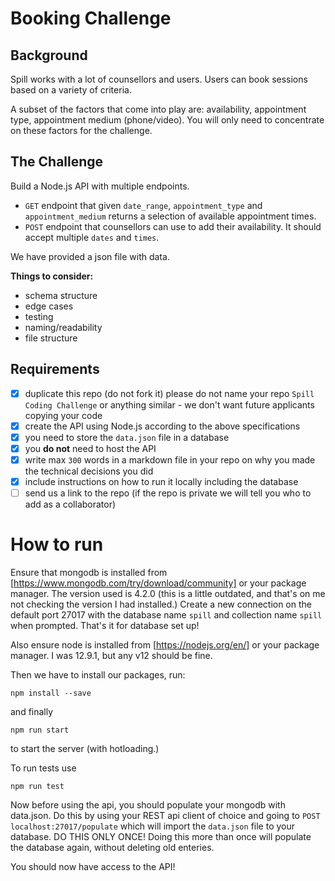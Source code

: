 # Booking Challenge

## Background

Spill works with a lot of counsellors and users. Users can book sessions based on a variety of criteria.

A subset of the factors that come into play are: availability, appointment type, appointment medium (phone/video). You will only need to concentrate on these factors for the challenge.

## The Challenge

Build a Node.js API with multiple endpoints.

- `GET` endpoint that given `date_range`, `appointment_type` and `appointment_medium` returns a selection of available appointment times.
- `POST` endpoint that counsellors can use to add their availability. It should accept multiple `dates` and `times`.

We have provided a json file with data.

**Things to consider:**

- schema structure
- edge cases
- testing
- naming/readability
- file structure

## Requirements

- [X] duplicate this repo (do not fork it) please do not name your repo `Spill Coding Challenge` or anything similar - we don't want future applicants copying your code
- [X] create the API using Node.js according to the above specifications
- [X] you need to store the `data.json` file in a database
- [X] you **do not** need to host the API
- [X] write max `300` words in a markdown file in your repo on why you made the technical decisions you did
- [X] include instructions on how to run it locally including the database
- [ ] send us a link to the repo (if the repo is private we will tell you who to add as a collaborator)

# How to run

Ensure that mongodb is installed from [https://www.mongodb.com/try/download/community] or your package manager. The version used is 4.2.0 (this is a little outdated, and that's on me not checking the version I had installed.) Create a new connection on the default port 27017 with the database name ```spill``` and collection name ```spill``` when prompted. That's it for database set up!

Also ensure node is installed from [https://nodejs.org/en/] or your package manager. I was 12.9.1, but any v12 should be fine.

Then we have to install our packages, run:

``` npm install --save ```

and finally

``` npm run start ```

to start the server (with hotloading.)

To run tests use 

``` npm run test ```

Now before using the api, you should populate your mongodb with data.json. Do this by using your REST api client of choice and going to ```POST localhost:27017/populate``` which will import the ```data.json``` file to your database. DO THIS ONLY ONCE! Doing this more than once will populate the database again, without deleting old enteries.

You should now have access to the API!